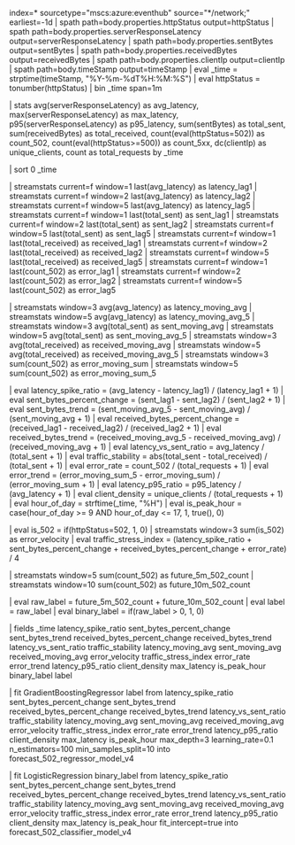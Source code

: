 index=* sourcetype="mscs:azure:eventhub" source="*/network;" earliest=-1d
| spath path=body.properties.httpStatus output=httpStatus
| spath path=body.properties.serverResponseLatency output=serverResponseLatency
| spath path=body.properties.sentBytes output=sentBytes
| spath path=body.properties.receivedBytes output=receivedBytes
| spath path=body.properties.clientIp output=clientIp
| spath path=body.timeStamp output=timeStamp
| eval _time = strptime(timeStamp, "%Y-%m-%dT%H:%M:%S")
| eval httpStatus = tonumber(httpStatus)
| bin _time span=1m

| stats 
    avg(serverResponseLatency) as avg_latency,
    max(serverResponseLatency) as max_latency,
    p95(serverResponseLatency) as p95_latency,
    sum(sentBytes) as total_sent,
    sum(receivedBytes) as total_received,
    count(eval(httpStatus=502)) as count_502,
    count(eval(httpStatus>=500)) as count_5xx,
    dc(clientIp) as unique_clients,
    count as total_requests
  by _time

| sort 0 _time

| streamstats current=f window=1 last(avg_latency) as latency_lag1
| streamstats current=f window=2 last(avg_latency) as latency_lag2
| streamstats current=f window=5 last(avg_latency) as latency_lag5
| streamstats current=f window=1 last(total_sent) as sent_lag1
| streamstats current=f window=2 last(total_sent) as sent_lag2
| streamstats current=f window=5 last(total_sent) as sent_lag5
| streamstats current=f window=1 last(total_received) as received_lag1
| streamstats current=f window=2 last(total_received) as received_lag2
| streamstats current=f window=5 last(total_received) as received_lag5
| streamstats current=f window=1 last(count_502) as error_lag1
| streamstats current=f window=2 last(count_502) as error_lag2
| streamstats current=f window=5 last(count_502) as error_lag5

| streamstats window=3 avg(avg_latency) as latency_moving_avg
| streamstats window=5 avg(avg_latency) as latency_moving_avg_5
| streamstats window=3 avg(total_sent) as sent_moving_avg
| streamstats window=5 avg(total_sent) as sent_moving_avg_5
| streamstats window=3 avg(total_received) as received_moving_avg
| streamstats window=5 avg(total_received) as received_moving_avg_5
| streamstats window=3 sum(count_502) as error_moving_sum
| streamstats window=5 sum(count_502) as error_moving_sum_5

| eval latency_spike_ratio = (avg_latency - latency_lag1) / (latency_lag1 + 1)
| eval sent_bytes_percent_change = (sent_lag1 - sent_lag2) / (sent_lag2 + 1)
| eval sent_bytes_trend = (sent_moving_avg_5 - sent_moving_avg) / (sent_moving_avg + 1)
| eval received_bytes_percent_change = (received_lag1 - received_lag2) / (received_lag2 + 1)
| eval received_bytes_trend = (received_moving_avg_5 - received_moving_avg) / (received_moving_avg + 1)
| eval latency_vs_sent_ratio = avg_latency / (total_sent + 1)
| eval traffic_stability = abs(total_sent - total_received) / (total_sent + 1)
| eval error_rate = count_502 / (total_requests + 1)
| eval error_trend = (error_moving_sum_5 - error_moving_sum) / (error_moving_sum + 1)
| eval latency_p95_ratio = p95_latency / (avg_latency + 1)
| eval client_density = unique_clients / (total_requests + 1)
| eval hour_of_day = strftime(_time, "%H")
| eval is_peak_hour = case(hour_of_day >= 9 AND hour_of_day <= 17, 1, true(), 0)

| eval is_502 = if(httpStatus=502, 1, 0)
| streamstats window=3 sum(is_502) as error_velocity
| eval traffic_stress_index = (latency_spike_ratio + sent_bytes_percent_change + received_bytes_percent_change + error_rate) / 4

| streamstats window=5 sum(count_502) as future_5m_502_count
| streamstats window=10 sum(count_502) as future_10m_502_count

| eval raw_label = future_5m_502_count + future_10m_502_count
| eval label = raw_label
| eval binary_label = if(raw_label > 0, 1, 0)

| fields _time latency_spike_ratio sent_bytes_percent_change sent_bytes_trend received_bytes_percent_change 
         received_bytes_trend latency_vs_sent_ratio traffic_stability latency_moving_avg 
         sent_moving_avg received_moving_avg error_velocity traffic_stress_index error_rate 
         error_trend latency_p95_ratio client_density max_latency is_peak_hour binary_label label

| fit GradientBoostingRegressor label from 
    latency_spike_ratio sent_bytes_percent_change sent_bytes_trend received_bytes_percent_change
    received_bytes_trend latency_vs_sent_ratio traffic_stability latency_moving_avg sent_moving_avg 
    received_moving_avg error_velocity traffic_stress_index error_rate error_trend 
    latency_p95_ratio client_density max_latency is_peak_hour
    max_depth=3 learning_rate=0.1 n_estimators=100 min_samples_split=10
    into forecast_502_regressor_model_v4

| fit LogisticRegression binary_label from 
    latency_spike_ratio sent_bytes_percent_change sent_bytes_trend received_bytes_percent_change
    received_bytes_trend latency_vs_sent_ratio traffic_stability latency_moving_avg sent_moving_avg 
    received_moving_avg error_velocity traffic_stress_index error_rate error_trend 
    latency_p95_ratio client_density max_latency is_peak_hour
    fit_intercept=true
    into forecast_502_classifier_model_v4